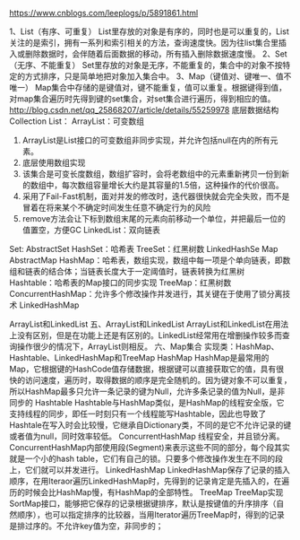 https://www.cnblogs.com/leeplogs/p/5891861.html

1、List（有序、可重复）
List里存放的对象是有序的，同时也是可以重复的，List关注的是索引，拥有一系列和索引相关的方法，查询速度快。因为往list集合里插入或删除数据时，会伴随着后面数据的移动，所有插入删除数据速度慢。
2、Set（无序、不能重复）
Set里存放的对象是无序，不能重复的，集合中的对象不按特定的方式排序，只是简单地把对象加入集合中。
3、Map（键值对、键唯一、值不唯一）
Map集合中存储的是键值对，键不能重复，值可以重复。根据键得到值，对map集合遍历时先得到键的set集合，对set集合进行遍历，得到相应的值。
http://blog.csdn.net/qq_25868207/article/details/55259978
底层数据结构
Collection
List：
ArrayList：可变数组
  1. ArrayList是List接口的可变数组非同步实现，并允许包括null在内的所有元素。
  2. 底层使用数组实现
  3. 该集合是可变长度数组，数组扩容时，会将老数组中的元素重新拷贝一份到新的数组中，每次数组容量增长大约是其容量的1.5倍，这种操作的代价很高。
  4. 采用了Fail-Fast机制，面对并发的修改时，迭代器很快就会完全失败，而不是冒着在将来某个不确定时间发生任意不确定行为的风险
  5. remove方法会让下标到数组末尾的元素向前移动一个单位，并把最后一位的值置空，方便GC
LinkedList：双向链表

Set:
AbstractSet
HashSet：哈希表
TreeSet：红黑树数
LinkedHashSe
Map
AbstractMap
HashMap：哈希表，数组实现，数组中每一项是个单向链表，即数组和链表的结合体；当链表长度大于一定阈值时，链表转换为红黑树
Hashtable：哈希表的Map接口的同步实现
TreeMap：红黑树数
ConcurrentHashMap：允许多个修改操作并发进行，其关键在于使用了锁分离技术
LinkedHashMap




ArrayList和LinkedList
五、ArrayList和LinkedList
ArrayList和LinkedList在用法上没有区别，但是在功能上还是有区别的。LinkedList经常用在增删操作较多而查询操作很少的情况下，ArrayList则相反。
六、Map集合
实现类：HashMap、Hashtable、LinkedHashMap和TreeMap
HashMap 
HashMap是最常用的Map，它根据键的HashCode值存储数据，根据键可以直接获取它的值，具有很快的访问速度，遍历时，取得数据的顺序是完全随机的。因为键对象不可以重复，所以HashMap最多只允许一条记录的键为Null，允许多条记录的值为Null，是非同步的
Hashtable
Hashtable与HashMap类似，是HashMap的线程安全版，它支持线程的同步，即任一时刻只有一个线程能写Hashtable，因此也导致了Hashtale在写入时会比较慢，它继承自Dictionary类，不同的是它不允许记录的键或者值为null，同时效率较低。
ConcurrentHashMap
线程安全，并且锁分离。ConcurrentHashMap内部使用段(Segment)来表示这些不同的部分，每个段其实就是一个小的hash table，它们有自己的锁。只要多个修改操作发生在不同的段上，它们就可以并发进行。
LinkedHashMap
LinkedHashMap保存了记录的插入顺序，在用Iteraor遍历LinkedHashMap时，先得到的记录肯定是先插入的，在遍历的时候会比HashMap慢，有HashMap的全部特性。
TreeMap
TreeMap实现SortMap接口，能够把它保存的记录根据键排序，默认是按键值的升序排序（自然顺序），也可以指定排序的比较器，当用Iterator遍历TreeMap时，得到的记录是排过序的。不允许key值为空，非同步的；